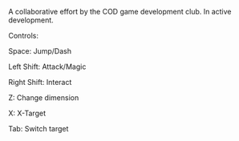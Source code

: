A collaborative effort by the COD game development club. In active development.

Controls:

Space: Jump/Dash

Left Shift: Attack/Magic

Right Shift: Interact

Z: Change dimension

X: X-Target

Tab: Switch target
